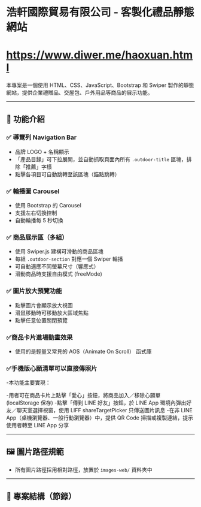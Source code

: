 # 浩軒國際貿易有限公司 - 客製化禮品靜態網站
# https://www.diwer.me/haoxuan.html

本專案是一個使用 HTML、CSS、JavaScript、Bootstrap 和 Swiper 製作的靜態網站，提供企業禮贈品、交屋包、戶外用品等商品的展示功能。



---

## 🔧 功能介紹

### ✅ 導覽列 Navigation Bar
- 品牌 LOGO + 名稱顯示
- 「產品目錄」可下拉展開，並自動抓取頁面內所有 `.outdoor-title` 區塊，排除「推薦」字樣
- 點擊各項目可自動跳轉至該區塊（錨點跳轉）

### ✅ 輪播圖 Carousel
- 使用 Bootstrap 的 Carousel
- 支援左右切換控制
- 自動輪播每 5 秒切換

### ✅ 商品展示區（多組）
- 使用 Swiper.js 建構可滑動的商品區塊
- 每組 `.outdoor-section` 對應一個 Swiper 輪播
- 可自動適應不同螢幕尺寸（響應式）
- 滑動商品時支援自由模式 (freeMode)

### ✅ 圖片放大預覽功能
- 點擊圖片會顯示放大視圖
- 滑鼠移動時可移動放大區域焦點
- 點擊任意位置關閉預覽

### ✅商品卡片進場動畫效果
- 使用的是輕量又常見的 AOS（Animate On Scroll） 函式庫

### ✅手機版心願清單可以直接傳照片
-本功能主要實現：

-用者可在商品卡片上點擊「愛心」按鈕，將商品加入／移除心願單 (localStorage 保存)
-點擊「傳到 LINE 好友」按鈕，於 LINE App 環境內彈出好友／聊天室選擇視窗，使用 LIFF shareTargetPicker 只傳送圖片訊息
-在非 LINE App（桌機瀏覽器、一般行動瀏覽器）中，提供 QR Code 掃描或複製連結，提示使用者轉至 LINE App 分享


---

## 🖼️ 圖片路徑規範
- 所有圖片路徑採用相對路徑，放置於 `images-web/` 資料夾中

---

## 📁 專案結構（節錄）

